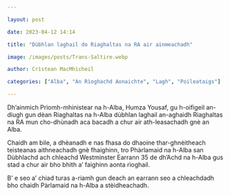 ```yaml
---

layout: post

date: 2023-04-12 14:14

title: "Dùbhlan laghail do Riaghaltas na RA air ainmeachadh"

image: /images/posts/Trans-Saltire.webp

author: Crìstean MacMhìcheil

categories: ["Alba", "An Rìoghachd Aonaichte", "Lagh", "Poileataigs"]

---
```


Dh’ainmich Prìomh-mhinistear na h-Alba, Humza Yousaf, gu h-oifigeil an-diugh gun dèan Riaghaltas na h-Alba dùbhlan laghail an-aghaidh Riaghaltas na RA mun cho-dhùnadh aca bacadh a chur air ath-leasachadh gnè an Alba.

Chaidh am bile, a dhèanadh e nas fhasa do dhaoine thar-ghnèitheach teisteanas aithneachadh gnè fhaighinn, tro Phàrlamaid na h-Alba san Dùbhlachd ach chleachd Westminster Earrann 35 de dh’Achd na h-Alba gus stad a chur air bho bhith a’ faighinn aonta rìoghail.

B’ e seo a’ chiad turas a-riamh gun deach an earrann seo a chleachdadh bho chaidh Pàrlamaid na h-Alba a stèidheachadh.
